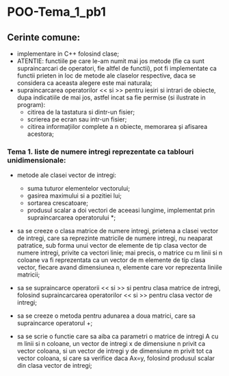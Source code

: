 # POO-Tema_1_pb1

## Cerinte comune:

* implementare in C++ folosind clase;
* ATENTIE: functiile pe care le-am numit mai jos metode (fie ca sunt supraincarcari de operatori, fie altfel de functii), pot fi implementate ca functii prieten in loc de metode ale claselor respective, daca se considera ca aceasta alegere este mai naturala;
* supraincarcarea operatorilor << si >> pentru iesiri si intrari de obiecte, dupa indicatiile de mai jos, astfel incat sa fie permise (si ilustrate in program):
  * citirea de la tastatura si dintr-un fisier;
  * scrierea pe ecran sau intr-un fisier;
  * citirea informațiilor complete a n obiecte, memorarea și afisarea acestora;

### Tema 1. liste de numere intregi reprezentate ca tablouri unidimensionale:

- metode ale clasei vector de intregi:
  - suma tuturor elementelor vectorului;
  - gasirea maximului si a pozitiei lui;
  - sortarea crescatoare;
  - produsul scalar a doi vectori de aceeasi lungime, implementat prin supraincarcarea operatorului *;
  
- sa se creeze o clasa matrice de numere intregi, prietena a clasei vector de intregi, care sa reprezinte matricile de numere intregi, nu neaparat patratice, sub forma unui vector de elemente de tip clasa vector de numere intregi, privite ca vectori linie; mai precis, o matrice cu m linii si n coloane va fi reprezentata ca un vector de m elemente de tip clasa vector, fiecare avand dimensiunea n, elemente care vor reprezenta liniile matricii; 
- sa se supraincarce operatorii &lt;&lt; si &gt;&gt; si pentru clasa matrice de intregi, folosind supraincarcarea operatorilor &lt;&lt; si &gt;&gt; pentru clasa vector de intregi; 
- sa se creeze o metoda pentru adunarea a doua matrici, care sa supraincarce operatorul +;
- sa se scrie o functie care sa aiba ca parametri o matrice de intregi A cu m linii si n coloane, un vector de intregi x de dimensiune n privit ca vector coloana, si un vector de intregi y de dimensiune m privit tot ca vector coloana, si care sa verifice daca Ax=y, folosind produsul scalar din clasa vector de intregi;
